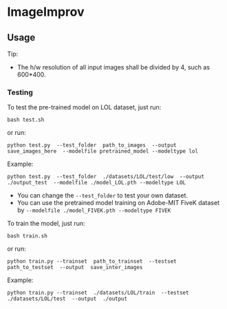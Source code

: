 # ImageImprov

## Usage
Tip:
-  The h/w resolution of all input images shall be divided by 4, such as 600*400.

### Testing

To test the pre-trained model on LOL dataset, just run:
```
bash test.sh
```

or run:

```
python test.py  --test_folder  path_to_images  --output save_images_here  --modelfile pretrained_model --modeltype lol
```
Example:
```
python test.py  --test_folder  ./datasets/LOL/test/low  --output  ./output_test  --modelfile ./model_LOL.pth --modeltype LOL
```
- You can change the `--test_folder` to test your own dataset.
- You can use the pretrained model training on Adobe-MIT FiveK dataset by `--modelfile ./model_FIVEK.pth --modeltype FIVEK`

To train the model, just run:

```
bash train.sh
```
or run:
```
python train.py --trainset  path_to_trainset  --testset path_to_testset  --output  save_inter_images
```
Example:
```
python train.py --trainset  ./datasets/LOL/train  --testset  ./datasets/LOL/test  --output  ./output
```
